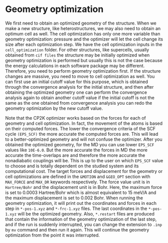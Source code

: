 # Geometry optimization

 We first need to obtain an optimized geometry of the structure. When we make a new structure, like heterostructures, we may also need to obtain an optimum cell as well. The cell optimization has only one more variable than geometry optimization: pressure and the optimizer will let the cell change its size after each optimization step. We have the cell optimization inputs in the ``` cell_optimization ``` folder.
 For other structures, like supercells, usually obtained from ``` cif files ``` the structure may be initially optimized when geometry optimization is performed but usually this is not the case because the energy calculations in each software package may be different. Therefore, you need to perform geometry optimization first. If the structure changes are massive, you need to move to cell optimization as well. You can first use an initial cutoff value for this purpose, which is obtained through the convergence analysis for the initial structure, and then after obtaining the optimized geometry one can perform the convergence analysis again to obtain another cutoff value if the initial cutoff is not the same as the one obtained from convergence analysis you can redo the geometry optimization by the new cutoff value.

 Note that the CP2K optimizer works based on the forces for each of geometry and cell optimization. In fact, the movement of the atoms is based on their computed forces. The lower the convergence criteria of the SCF cycle ``` (EPS_SCF) ``` the more accurate the computed forces are. This will lead to a better-optimized geometry and will not confuse the optimizer. 
 After you obtained the optimized geometry, for the MD you can use lower ``` EPS_SCF ``` values like ``` 10E-6.0 ```. But the more accurate the forces in MD the more accurate the time-overlaps are and therefore the more accurate the nonadiabatic couplings will be. This is up to the user on which ``` EPS_SCF ``` value to choose and is totally dependent on the studied system and its computational cost.
 The target forces and displacement for the geometry or cell optimizations are defined in the ``` &MOTION ``` and ``` &GEO_OPT ``` section with ``` MAX_FORCE ``` and ``` MAX_DR ``` keywords respectively. The force value unit is in ``` Hartree/Bohr ``` and the displacement unit is in Bohr. Here, the maximum force is set to 0.0003 Hartree/Bohr which is almost equivalent to 15 meV/A and the maximum displacement is set to 0.002 Bohr. When running the geometry optimization, it will print out the coordinates and forces in each step in ``` *-pos-1.xyz ``` and ``` *-frc-1.xyz ``` files. The last coordinates in the ``` *-pos-1.xyz ``` will be the optimized geometry.
 Also, ``` *.restart ``` files are produced that contain the information of the geometry optimization of the last step, and if the run is suddenly interrupted, you can change the extension to ``` .inp ``` by ``` mv ``` command and then run it again. This will continue the geometry optimization from the point it was interrupted.





